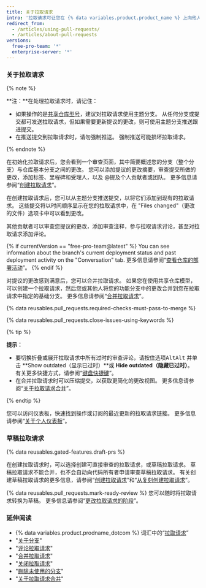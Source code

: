 ```yaml
---
title: 关于拉取请求
intro: '拉取请求可让您在 {% data variables.product.product_name %} 上向他人告知您已经推送到仓库中分支的更改。 在拉取请求打开后，您可以与协作者讨论并审查潜在更改，在更改合并到基本分支之前添加跟进提交。'
redirect_from:
  - /articles/using-pull-requests/
  - /articles/about-pull-requests
versions:
  free-pro-team: '*'
  enterprise-server: '*'
---
```


### 关于拉取请求

{% note %}

**注：**在处理拉取请求时，请记住：
* 如果操作的是[共享仓库型号](/articles/about-collaborative-development-models)，建议对拉取请求使用主题分支。 从任何分支或提交都可发送拉取请求，但如果需要更新提议的更改，则可使用主题分支推送跟进提交。
* 在推送提交到拉取请求时，请勿强制推送。 强制推送可能损坏拉取请求。

{% endnote %}

在初始化拉取请求后，您会看到一个审查页面，其中简要概述您的分支（整个分支）与仓库基本分支之间的更改。 您可以添加提议的更改摘要，审查提交所做的更改，添加标签、里程碑和受理人，以及 @提及个人贡献者或团队。 更多信息请参阅“[创建拉取请求](/articles/creating-a-pull-request)”。

在创建拉取请求后，您可以从主题分支推送提交，以将它们添加到现有的拉取请求。 这些提交将以时间顺序显示在您的拉取请求中，在 "Files changed"（更改的文件）选项卡中可以看到更改。

其他贡献者可以审查您提议的更改，添加审查注释，参与拉取请求讨论，甚至对拉取请求添加评论。

{% if currentVersion == "free-pro-team@latest" %}
You can see information about the branch's current deployment status and past deployment activity on the "Conversation" tab. 更多信息请参阅“[查看仓库的部署活动](/articles/viewing-deployment-activity-for-your-repository)”。
{% endif %}

对提议的更改感到满意后，您可以合并拉取请求。 如果您在使用共享仓库模型，可以创建一个拉取请求，然后您或其他人将您的功能分支中的更改合并到您在拉取请求中指定的基础分支。 更多信息请参阅“[合并拉取请求](/articles/merging-a-pull-request)”。

{% data reusables.pull_requests.required-checks-must-pass-to-merge %}

{% data reusables.pull_requests.close-issues-using-keywords %}

{% tip %}

**提示：**
- 要切换折叠或展开拉取请求中所有过时的审查评论，请按住<span class="platform-mac"><kbd>选项</kbd></span><span class="platform-linux"><kbd>Alt</kbd></span><span class="platform-windows"><kbd>Alt</kbd></span> 并单击 **Show outdated（显示已过时）**或 **Hide outdated（隐藏已过时）**。 有关更多快捷方式，请参阅“[键盘快捷键](/articles/keyboard-shortcuts)”。
- 在合并拉取请求时可以压缩提交，以获取更简化的更改视图。 更多信息请参阅“[关于拉取请求合并](/articles/about-pull-request-merges)”。

{% endtip %}

您可以访问仪表板，快速找到操作或订阅的最近更新的拉取请求链接。 更多信息请参阅“[关于个人仪表板](/articles/about-your-personal-dashboard)”。

### 草稿拉取请求

{% data reusables.gated-features.draft-prs %}

在创建拉取请求时，可以选择创建可直接审查的拉取请求，或草稿拉取请求。 草稿拉取请求不能合并，也不会自动向代码所有者申请审查草稿拉取请求。 有关创建草稿拉取请求的更多信息，请参阅“[创建拉取请求](/articles/creating-a-pull-request)”和“[从复刻创建拉取请求](/articles/creating-a-pull-request-from-a-fork)”。

{% data reusables.pull_requests.mark-ready-review %} 您可以随时将拉取请求转换为草稿。 更多信息请参阅“[更改拉取请求的阶段](/articles/changing-the-stage-of-a-pull-request)”。

### 延伸阅读

- {% data variables.product.prodname_dotcom %} 词汇中的“[拉取请求](/articles/github-glossary/#pull-request)”
- "[关于分支](/articles/about-branches)"
- "[评论拉取请求](/articles/commenting-on-a-pull-request)"
- "[合并拉取请求](/articles/merging-a-pull-request)"
- "[关闭拉取请求](/articles/closing-a-pull-request)"
- "[删除未使用的分支](/articles/deleting-unused-branches)"
- "[关于拉取请求合并](/articles/about-pull-request-merges)"
